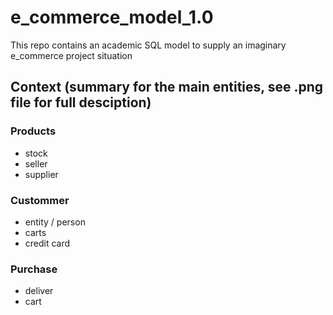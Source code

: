 # e_commerce_model_1.0
This repo contains an academic SQL model to supply an imaginary e_commerce project situation 

## Context (summary for the main entities, see .png file for full desciption)

### Products
  - stock
  - seller
  - supplier

### Custommer
  - entity / person
  - carts
  - credit card

### Purchase
  - deliver
  - cart
